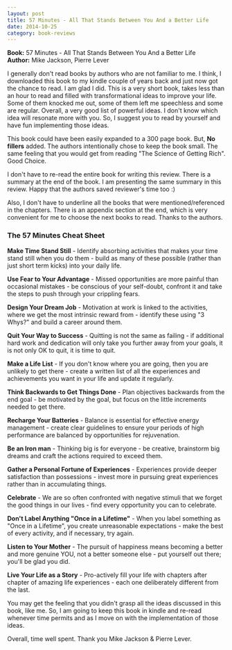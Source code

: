 ```yaml
---
layout: post
title: 57 Minutes - All That Stands Between You And a Better Life
date: 2014-10-25
category: book-reviews
---
```


**Book:** 57 Minutes - All That Stands Between You And a Better Life  
**Author:** Mike Jackson, Pierre Lever  

I generally don't read books by authors who are not familiar to me. I think, I downloaded this book to my kindle couple of years back and just now got the chance to read. I am glad I did. This is a very short book, takes less than an hour to read and filled with transformational ideas to improve your life. Some of them knocked me out, some of them left me speechless and some are regular. Overall, a very good list of powerful ideas. I don't know which idea will resonate more with you. So, I suggest you to read by yourself and have fun implementing those ideas.

This book could have been easily expanded to a 300 page book. But, **No fillers** added. The authors intentionally chose to keep the book small. The same feeling that you would get from reading "The Science of Getting Rich". Good Choice.

I don't have to re-read the entire book for writing this review. There is a summary at the end of the book. I am presenting the same summary in this review. Happy that the authors saved reviewer's time too :)

Also, I don't have to underline all the books that were mentioned/referenced in the chapters. There is an appendix section at the end, which is very convenient for me to choose the next books to read. Thanks to the authors.

### The 57 Minutes Cheat Sheet

**Make Time Stand Still** - Identify absorbing activities that makes your time stand still when you do them - build as many of these possible (rather than just short term kicks) into your daily life.

**Use Fear to Your Advantage** - Missed opportunities are more painful than occasional mistakes - be conscious of your self-doubt, confront it and take the steps to push through your crippling fears.

**Design Your Dream Job** - Motivation at work is linked to the activities, where we get the most intrinsic reward from - identify these using "3 Whys?" and build a career around them.

**Quit Your Way to Success** - Quitting is not the same as failing - if additional hard work and dedication will only take you further away from your goals, it is not only OK to quit, it is time to quit.

**Make a Life List** - If you don't know where you are going, then you are unlikely to get there - create a written list of all the experiences and achievements you want in your life and update it regularly.

**Think Backwards to Get Things Done** - Plan objectives backwards from the end goal -  be motivated by the goal, but focus on the little increments needed to get there.

**Recharge Your Batteries** - Balance is essential for effective energy management - create clear guidelines to ensure your periods of high performance are balanced by opportunities for rejuvenation.

**Be an Iron man** - Thinking big is for everyone - be creative, brainstorm big dreams and craft the actions required to exceed them.

**Gather a Personal Fortune of Experiences** - Experiences provide deeper satisfaction than possessions - invest more in pursuing great experiences rather than in accumulating things.

**Celebrate** - We are so often confronted with negative stimuli that we forget the good things in our lives - find every opportunity you can to celebrate.

**Don't Label Anything "Once in a Lifetime"** - When you label something as "Once in a Lifetime", you create unreasonable expectations - make the best of every activity, and if necessary, try again.

**Listen to Your Mother** - The pursuit of happiness means becoming a better and more genuine YOU, not a better someone else - put yourself out there; you'll be glad you did.

**Live Your Life as a Story** - Pro-actively fill your life with chapters after chapter of amazing life experiences - each one deliberately different from the last.

You may get the feeling that you didn't grasp all the ideas discussed in this book, like me. So, I am going to keep this book in kindle and re-read whenever time permits and as I move on with the implementation of those ideas. 

Overall, time well spent. Thank you Mike Jackson & Pierre Lever.
